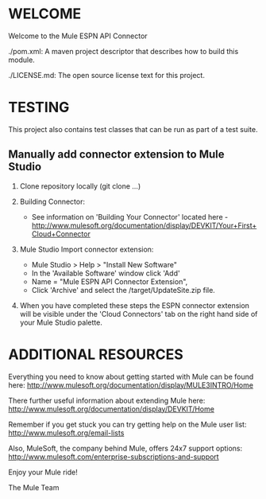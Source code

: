 
WELCOME
=======
Welcome to the Mule ESPN API Connector

./pom.xml:
A maven project descriptor that describes how to build this module.

./LICENSE.md:
The open source license text for this project.

TESTING
=======

This  project also contains test classes that can be run as part of a test
suite.

Manually add connector extension to Mule Studio
-----------------------------------------------

1. Clone repository locally (git clone ...)

2. Building Connector:

	* See information on 'Building Your Connector' located here - http://www.mulesoft.org/documentation/display/DEVKIT/Your+First+Cloud+Connector

3. Mule Studio Import connector extension:
	* Mule Studio > Help > "Install New Software"
	* In the 'Available Software' window click 'Add'
	* Name = "Mule ESPN API Connector Extension",
	* Click 'Archive' and select the <ESPN Connector home>/target/UpdateSite.zip file.

4. When you have completed these steps the ESPN connector extension will be visible under the 'Cloud Connectors' tab on the right hand side of your Mule Studio palette.

ADDITIONAL RESOURCES
====================
Everything you need to know about getting started with Mule can be found here:
http://www.mulesoft.org/documentation/display/MULE3INTRO/Home

There further useful information about extending Mule here:
http://www.mulesoft.org/documentation/display/DEVKIT/Home

Remember if you get stuck you can try getting help on the Mule user list:
http://www.mulesoft.org/email-lists

Also, MuleSoft, the company behind Mule, offers 24x7 support options:
http://www.mulesoft.com/enterprise-subscriptions-and-support

Enjoy your Mule ride!

The Mule Team

